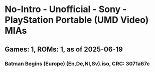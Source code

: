 # No-Intro - Unofficial - Sony - PlayStation Portable (UMD Video) MIAs
## Games: 1, ROMs: 1, as of 2025-06-19

### Batman Begins (Europe) (En,De,Nl,Sv).iso, CRC: 3071a67c
